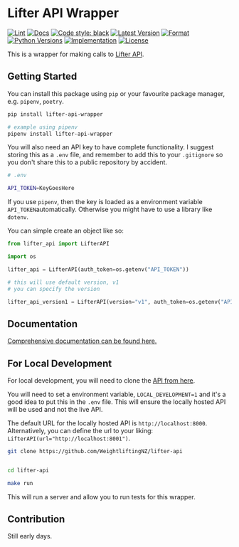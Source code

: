 # Lifter API Wrapper

[![Lint](https://github.com/WeightliftingNZ/lifter-api-wrapper/actions/workflows/lint.yml/badge.svg)](https://github.com/ChristchurchCityWeightlifting/lifter-api-wrapper/actions/workflows/lint.yml)
[![Docs](https://github.com/WeightliftingNZ/lifter-api-wrapper/actions/workflows/docs.yml/badge.svg)](https://github.com/WeightliftingNZ/lifter-api-wrapper/actions/workflows/docs.yml)
[![Code style: black](https://img.shields.io/badge/code%20style-black-000000.svg)](https://github.com/psf/black)
[![Latest Version](https://img.shields.io/pypi/v/lifter-api-wrapper.svg)](https://pypi.python.org/pypi/lifter-api-wrapper/)
[![Format](https://img.shields.io/pypi/format/lifter-api-wrapper.svg)](https://pypi.python.org/pypi/lifter-api-wrapper/)
[![Python Versions](https://img.shields.io/pypi/pyversions/lifter-api-wrapper.svg)](https://pypi.python.org/pypi/lifter-api-wrapper/)
[![Implementation](https://img.shields.io/pypi/implementation/lifter-api-wrapper.svg)](https://pypi.python.org/pypi/lifter-api-wrapper/)
[![License](https://img.shields.io/pypi/status/lifter-api-wrapper.svg)](https://pypi.python.org/pypi/lifter-api-wrapper/)

This is a wrapper for making calls to [Lifter API](https://github.com/WeightliftingNZ/lifter-api).

## Getting Started

You can install this package using `pip` or your favourite package manager, e.g. `pipenv`, `poetry`.

```sh
pip install lifter-api-wrapper

# example using pipenv
pipenv install lifter-api-wrapper
```

You will also need an API key to have complete functionality. I suggest storing this as a `.env` file, and remember to add this to your `.gitignore` so you don't share this to a public repository by accident.

```sh
# .env

API_TOKEN=KeyGoesHere
```

If you use `pipenv`, then the key is loaded as a environment variable `API_TOKEN`automatically. Otherwise you might have to use a library like `dotenv`.

You can simple create an object like so:

```python
from lifter_api import LifterAPI

import os

lifter_api = LifterAPI(auth_token=os.getenv("API_TOKEN"))

# this will use default version, v1
# you can specify the version

lifter_api_version1 = LifterAPI(version="v1", auth_token=os.getenv("API_TOKEN"))
```

## Documentation

[Comprehensive documentation can be found here.](https://weightliftingnz.github.io/lifter-api-wrapper)

## For Local Development

For local development, you will need to clone the [API from here](https://github.com/WeightliftingNZ/lifter-api).

You will need to set a environment variable, `LOCAL_DEVELOPMENT=1` and it's a good idea to put this in the `.env` file. This will ensure the locally hosted API will be used and not the live API.

The default URL for the locally hosted API is `http://localhost:8000`. Alternatively, you can define the url to your liking: `LifterAPI(url="http://localhost:8001")`.

```bash
git clone https://github.com/WeightliftingNZ/lifter-api


cd lifter-api

make run
```

This will run a server and allow you to run tests for this wrapper.

## Contribution

Still early days.
